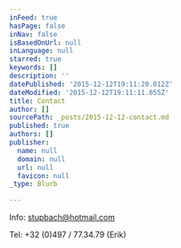 ```yaml
---
inFeed: true
hasPage: false
inNav: false
isBasedOnUrl: null
inLanguage: null
starred: true
keywords: []
description: ''
datePublished: '2015-12-12T19:11:20.012Z'
dateModified: '2015-12-12T19:11:11.055Z'
title: Contact
author: []
sourcePath: _posts/2015-12-12-contact.md
published: true
authors: []
publisher:
  name: null
  domain: null
  url: null
  favicon: null
_type: Blurb

---
```

Info: stupbach@hotmail.com

Tel: +32 (0)497 / 77.34.79 (Erik)